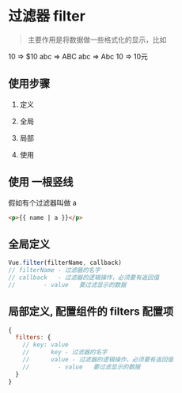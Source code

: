 # 过滤器 filter

> 主要作用是将数据做一些格式化的显示，比如

10 => $10
abc => ABC
abc => Abc
10 => 10元

## 使用步骤

1. 定义
  1. 全局
  2. 局部

2. 使用

## 使用 一根竖线

假如有个过滤器叫做 a

```html
<p>{{ name | a }}</p>
```

## 全局定义

```js
Vue.filter(filterName, callback)
// filterName - 过滤器的名字
// callback   - 过滤器的逻辑操作，必须要有返回值
//        - value   要过滤显示的数据
```

## 局部定义, 配置组件的 filters 配置项

```js
{
  filters: {
    // key: value
    //      key - 过滤器的名字
    //      value - 过滤器的逻辑操作，必须要有返回值
    //        - value   要过滤显示的数据
  }
}
```

